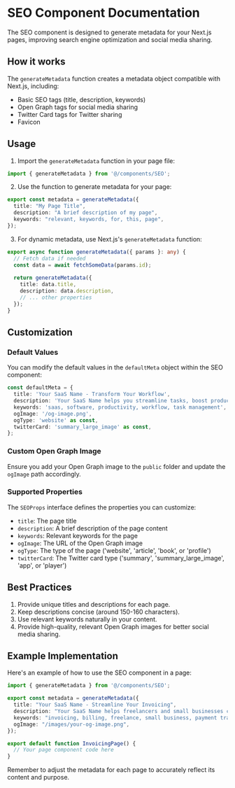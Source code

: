 # SEO Component Documentation

The SEO component is designed to generate metadata for your Next.js pages, improving search engine optimization and social media sharing.

## How it works

The `generateMetadata` function creates a metadata object compatible with Next.js, including:
- Basic SEO tags (title, description, keywords)
- Open Graph tags for social media sharing
- Twitter Card tags for Twitter sharing
- Favicon

## Usage

1. Import the `generateMetadata` function in your page file:

```typescript
import { generateMetadata } from '@/components/SEO';
```

2. Use the function to generate metadata for your page:

```typescript
export const metadata = generateMetadata({
  title: "My Page Title",
  description: "A brief description of my page",
  keywords: "relevant, keywords, for, this, page",
});
```

3. For dynamic metadata, use Next.js's `generateMetadata` function:

```typescript
export async function generateMetadata({ params }: any) {
  // Fetch data if needed
  const data = await fetchSomeData(params.id);
  
  return generateMetadata({
    title: data.title,
    description: data.description,
    // ... other properties
  });
}
```

## Customization

### Default Values

You can modify the default values in the `defaultMeta` object within the SEO component:

```typescript
const defaultMeta = {
  title: 'Your SaaS Name - Transform Your Workflow',
  description: 'Your SaaS Name helps you streamline tasks, boost productivity, and achieve more in less time.',
  keywords: 'saas, software, productivity, workflow, task management',
  ogImage: '/og-image.png',
  ogType: 'website' as const,
  twitterCard: 'summary_large_image' as const,
};
```

### Custom Open Graph Image

Ensure you add your Open Graph image to the `public` folder and update the `ogImage` path accordingly.

### Supported Properties

The `SEOProps` interface defines the properties you can customize:

- `title`: The page title
- `description`: A brief description of the page content
- `keywords`: Relevant keywords for the page
- `ogImage`: The URL of the Open Graph image
- `ogType`: The type of the page ('website', 'article', 'book', or 'profile')
- `twitterCard`: The Twitter card type ('summary', 'summary_large_image', 'app', or 'player')

## Best Practices

1. Provide unique titles and descriptions for each page.
2. Keep descriptions concise (around 150-160 characters).
3. Use relevant keywords naturally in your content.
4. Provide high-quality, relevant Open Graph images for better social media sharing.

## Example Implementation

Here's an example of how to use the SEO component in a page:

```typescript
import { generateMetadata } from '@/components/SEO';

export const metadata = generateMetadata({
  title: "Your SaaS Name - Streamline Your Invoicing",
  description: "Your SaaS Name helps freelancers and small businesses create professional invoices, track payments, and get paid faster.",
  keywords: "invoicing, billing, freelance, small business, payment tracking",
  ogImage: "/images/your-og-image.png",
});

export default function InvoicingPage() {
  // Your page component code here
}
```

Remember to adjust the metadata for each page to accurately reflect its content and purpose.